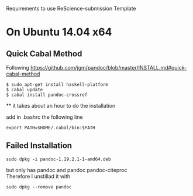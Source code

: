 Requirements to use ReScience-submission Template

# On Ubuntu 14.04 x64


## Quick Cabal Method

Following  https://github.com/jgm/pandoc/blob/master/INSTALL.md#quick-cabal-method
```
$ sudo apt-get install haskell-platform
$ cabal update
$ cabal install pandoc-crossref
```
** it takes about  an hour to do the installation

add in .bashrc the following line
```
export PATH=$HOME/.cabal/bin:$PATH
```




##  Failed Installation
```
sudo dpkg -i pandoc-1.19.2.1-1-amd64.deb
```

but only has pandoc and
pandoc           pandoc-citeproc  
Therefore I unstillad it with
```
sudo dpkg --remove pandoc
```
